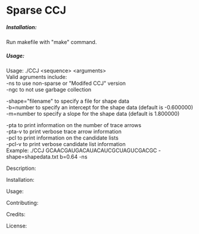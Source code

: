 # Sparse CCJ

##### Installation: 
Run makefile with "make" command.

##### Usage:

Usage: ./CCJ \<sequence> \<arguments>  
Valid agruments include:   
-ns to use non-sparse or "Modifed CCJ" version  
-ngc to not use garbage collection   
 
-shape="filename" to specify a file for shape data  
-b=number to specify an intercept for the shape data (default is -0.600000)  
-m=number to specify a slope for the shape data (default is 1.800000)  

-pta to print information on the number of trace arrows  
-pta-v to print verbose trace arrow information  
-pcl to print information on the candidate lists  
-pcl-v to print verbose candidate list information  
Example: ./CCJ GCAACGAUGACAUACAUCGCUAGUCGACGC -shape=shapedata.txt b=0.64 -ns  



Description:

Installation: 

Usage: 

Contributing: 

Credits:

License:
